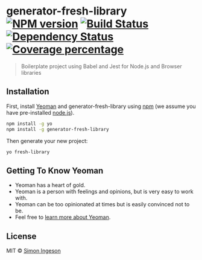 # generator-fresh-library [![NPM version][npm-image]][npm-url] [![Build Status][travis-image]][travis-url] [![Dependency Status][daviddm-image]][daviddm-url] [![Coverage percentage][coveralls-image]][coveralls-url]
> Boilerplate project using Babel and Jest for Node.js and Browser libraries

## Installation

First, install [Yeoman](http://yeoman.io) and generator-fresh-library using [npm](https://www.npmjs.com/) (we assume you have pre-installed [node.js](https://nodejs.org/)).

```bash
npm install -g yo
npm install -g generator-fresh-library
```

Then generate your new project:

```bash
yo fresh-library
```

## Getting To Know Yeoman

 * Yeoman has a heart of gold.
 * Yeoman is a person with feelings and opinions, but is very easy to work with.
 * Yeoman can be too opinionated at times but is easily convinced not to be.
 * Feel free to [learn more about Yeoman](http://yeoman.io/).

## License

MIT © [Simon Ingeson](https://github.com/smonn)


[npm-image]: https://badge.fury.io/js/generator-fresh-library.svg
[npm-url]: https://npmjs.org/package/generator-fresh-library
[travis-image]: https://travis-ci.org/smonn/generator-fresh-library.svg?branch=master
[travis-url]: https://travis-ci.org/smonn/generator-fresh-library
[daviddm-image]: https://david-dm.org/smonn/generator-fresh-library.svg?theme=shields.io
[daviddm-url]: https://david-dm.org/smonn/generator-fresh-library
[coveralls-image]: https://coveralls.io/repos/smonn/generator-fresh-library/badge.svg
[coveralls-url]: https://coveralls.io/r/smonn/generator-fresh-library
